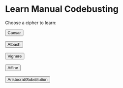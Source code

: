 <style>
  @import url('https://fonts.googleapis.com/css2?family=Dosis&display=swap');
</style>
<html>
<head>
    <title>Learn</title>
</head>
<body>
<h1>Learn Manual Codebusting</h1>

<p>Choose a cipher to learn:</p>
    <title>Button</title>
<body>
    <div class="text-center">
        <a href="{{ site.baseurl }}/caesarLearn">
            <button class="btn btn-primary btn-lg">Caesar</button>
        </a>
    <br>
    <br>
    </div>
    <div class="text-center">
        <a href="{{ site.baseurl }}/atbashLearn">
            <button class="btn btn-primary btn-lg">Atbash</button>
        </a>
    <br>
    <br>
    </div>
    <div class="text-center">
        <a href="{{ site.baseurl }}/vigenereLearn">
            <button class="btn btn-primary btn-lg">Vignere</button>
        </a>
        <br>
    <br>
    </div>
    <div class="text-center">
        <a href="{{ site.baseurl }}/affineLearn">
            <button class="btn btn-primary btn-lg">Affine</button>
        </a>
        <br>
    <br>
    </div>
    <div class="text-center">
        <a href="{{ site.baseurl }}/atbash">
            <button class="btn btn-primary btn-lg">Aristocrat/Substitution</button>
        </a>
    </div>
</body>
